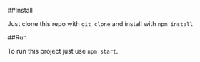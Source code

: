 ##Install

Just clone this repo with `git clone`
and install with `npm install`

##Run

To run this project just use `npm start`.
